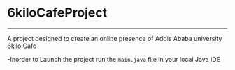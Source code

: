# 6kiloCafeProject
---
A project designed to create an online presence of Addis Ababa university 6kilo Cafe

-Inorder to Launch the project run the `main.java` file in your local Java IDE
